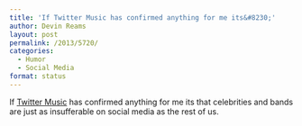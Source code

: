 ```yaml
---
title: 'If Twitter Music has confirmed anything for me its&#8230;'
author: Devin Reams
layout: post
permalink: /2013/5720/
categories:
  - Humor
  - Social Media
format: status
---
```

If [Twitter Music][1] has confirmed anything for me its that celebrities and bands are just as insufferable on social media as the rest of us.

 [1]: http://music.twitter.com/
